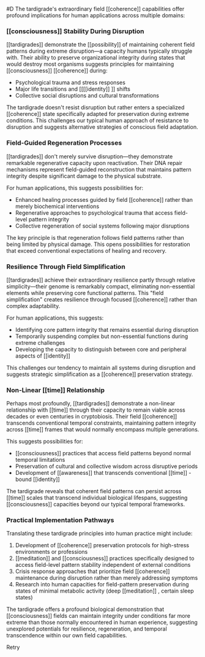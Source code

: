  #D 
The tardigrade's extraordinary field [[coherence]] capabilities offer profound implications for human applications across multiple domains:

### [[consciousness]]  Stability During Disruption

[[tardigrades]] demonstrate the [[possibility]]  of maintaining coherent field patterns during extreme disruption—a capacity humans typically struggle with. Their ability to preserve organizational integrity during states that would destroy most organisms suggests principles for maintaining [[consciousness]]  [[coherence]] during:

- Psychological trauma and stress responses
- Major life transitions and [[[[identity]] ]] shifts
- Collective social disruptions and cultural transformations

The tardigrade doesn't resist disruption but rather enters a specialized [[coherence]] state specifically adapted for preservation during extreme conditions. This challenges our typical human approach of resistance to disruption and suggests alternative strategies of conscious field adaptation.

### Field-Guided Regeneration Processes

[[tardigrades]] don't merely survive disruption—they demonstrate remarkable regenerative capacity upon reactivation. Their DNA repair mechanisms represent field-guided reconstruction that maintains pattern integrity despite significant damage to the physical substrate.

For human applications, this suggests possibilities for:

- Enhanced healing processes guided by field [[coherence]] rather than merely biochemical interventions
- Regenerative approaches to psychological trauma that access field-level pattern integrity
- Collective regeneration of social systems following major disruptions

The key principle is that regeneration follows field patterns rather than being limited by physical damage. This opens possibilities for restoration that exceed conventional expectations of healing and recovery.

### Resilience Through Field Simplification

[[tardigrades]] achieve their extraordinary resilience partly through relative simplicity—their genome is remarkably compact, eliminating non-essential elements while preserving core functional patterns. This "field simplification" creates resilience through focused [[coherence]] rather than complex adaptability.

For human applications, this suggests:

- Identifying core pattern integrity that remains essential during disruption
- Temporarily suspending complex but non-essential functions during extreme challenges
- Developing the capacity to distinguish between core and peripheral aspects of [[identity]] 

This challenges our tendency to maintain all systems during disruption and suggests strategic simplification as a [[coherence]] preservation strategy.

### Non-Linear [[time]]  Relationship

Perhaps most profoundly, [[tardigrades]] demonstrate a non-linear relationship with [[time]]  through their capacity to remain viable across decades or even centuries in cryptobiosis. Their field [[coherence]] transcends conventional temporal constraints, maintaining pattern integrity across [[time]] frames that would normally encompass multiple generations.

This suggests possibilities for:

- [[consciousness]]  practices that access field patterns beyond normal temporal limitations
- Preservation of cultural and collective wisdom across disruptive periods
- Development of [[awareness]]  that transcends conventional [[time]] -bound [[identity]] 

The tardigrade reveals that coherent field patterns can persist across [[time]] scales that transcend individual biological lifespans, suggesting [[consciousness]]  capacities beyond our typical temporal frameworks.

### Practical Implementation Pathways

Translating these tardigrade principles into human practice might include:

1. Development of [[coherence]] preservation protocols for high-stress environments or professions
2. [[meditation]]  and [[consciousness]]  practices specifically designed to access field-level pattern stability independent of external conditions
3. Crisis response approaches that prioritize field [[coherence]] maintenance during disruption rather than merely addressing symptoms
4. Research into human capacities for field-pattern preservation during states of minimal metabolic activity (deep [[meditation]] , certain sleep states)

The tardigrade offers a profound biological demonstration that [[consciousness]]  fields can maintain integrity under conditions far more extreme than those normally encountered in human experience, suggesting unexplored potentials for resilience, regeneration, and temporal transcendence within our own field capabilities.

Retry